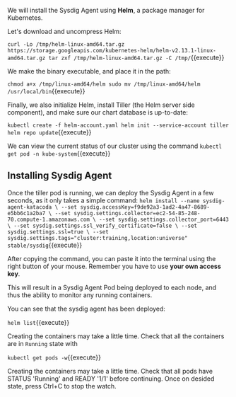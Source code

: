 
We will install the Sysdig Agent using **Helm**, a package manager for Kubernetes.

Let's download and uncompress Helm:

`curl -Lo /tmp/helm-linux-amd64.tar.gz https://storage.googleapis.com/kubernetes-helm/helm-v2.13.1-linux-amd64.tar.gz
tar zxf /tmp/helm-linux-amd64.tar.gz -C /tmp/`{{execute}}

We make the binary executable, and place it in the path:

`chmod a+x /tmp/linux-amd64/helm
sudo mv /tmp/linux-amd64/helm /usr/local/bin`{{execute}}

Finally, we also initialize Helm, install Tiller (the Helm server side component), and make sure our chart database is up-to-date:

`kubectl create -f helm-account.yaml
helm init --service-account tiller
helm repo update`{{execute}}

We can view the current status of our cluster using the command `kubectl get pod -n kube-system`{{execute}}

Installing Sysdig Agent
-----------------------

Once the tiller pod is running, we can deploy the Sysdig Agent in a few seconds, as it only takes a simple command:
`
helm install --name sysdig-agent-katacoda \
    --set sysdig.accessKey=f9de92a3-1ad2-4a47-8689-e5bb6c1a2ba7 \
    --set sysdig.settings.collector=ec2-54-85-248-70.compute-1.amazonaws.com \
    --set sysdig.settings.collector_port=6443 \
    --set sysdig.settings.ssl_verify_certificate=false \
    --set sysdig.settings.ssl=true \
    --set sysdig.settings.tags="cluster:training,location:universe"
    stable/sysdig
`{{execute}}

After copying the command, you can paste it into the terminal using the right button of your mouse.  Remember you have to use **your own access key**.

This will result in a Sysdig Agent Pod being deployed to each node, and thus the ability to monitor any running containers.

You can see that the sysdig agent has been deployed:

`helm list`{{execute}}

Creating the containers may take a little time. Check that all the containers are in `Running` state with

`kubectl get pods -w`{{execute}}

Creating the containers may take a little time. Check that all pods have STATUS 'Running' and READY '1/1' before continuing. Once on desided state, press Ctrl+C to stop the watch.

